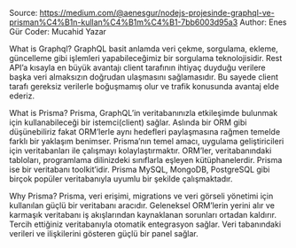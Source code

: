 Source: https://medium.com/@aenesgur/nodejs-projesinde-graphql-ve-prisman%C4%B1n-kullan%C4%B1m%C4%B1-7bb6003d95a3
Author: Enes Gür
Coder: Mucahid Yazar

What is Graphql?
GraphQL basit anlamda veri çekme, sorgulama, ekleme, güncelleme gibi işlemleri yapabileceğimiz bir sorgulama teknolojisidir. Rest API’a kısayla en büyük avantajı client tarafının ihtiyaç duyduğu verilere başka veri almaksızın doğrudan ulaşmasını sağlamasıdır. Bu sayede client tarafı gereksiz verilerle boğuşmamış olur ve trafik konusunda avantaj elde ederiz.

What is Prisma?
Prisma, GraphQL’in veritabanınızla etkileşimde bulunmak için kullanabileceği bir istemci(client) sağlar. Aslında bir ORM gibi düşünebiliriz fakat ORM’lerle aynı hedefleri paylaşmasına rağmen temelde farklı bir yaklaşım benimser. Prisma’nın temel amacı, uygulama geliştiricileri için veritabanları ile çalışmayı kolaylaştırmaktır. ORM’ler, veritabanındaki tabloları, programlama dilinizdeki sınıflarla eşleyen kütüphanelerdir. Prisma ise bir veritabanı toolkit’idir. Prisma MySQL, MongoDB, PostgreSQL gibi birçok popüler veritabanıyla uyumlu bir şekilde çalışmaktadır.

Why Prisma?
Prisma, veri erişimi, migrations ve veri görseli yönetimi için kullanılan güçlü bir veritabanı aracıdır. Geleneksel ORM’lerin yerini alır ve karmaşık veritabanı iş akışlarından kaynaklanan sorunları ortadan kaldırır.
Tercih ettiğiniz veritabanıyla otomatik entegrasyon sağlar.
Veri tabanındaki verileri ve ilişkilerini gösteren güçlü bir panel sağlar.
